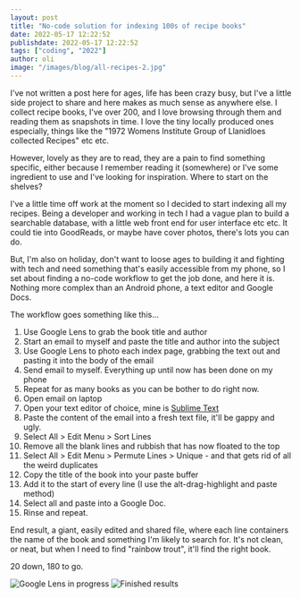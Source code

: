 ```yaml
---
layout: post
title: "No-code solution for indexing 100s of recipe books"
date: 2022-05-17 12:22:52
publishdate: 2022-05-17 12:22:52
tags: ["coding", "2022"]
author: oli
image: "/images/blog/all-recipes-2.jpg"
---
```


I've not written a post here for ages, life has been crazy busy, but I've a little side project to share and here makes as much sense as anywhere else.  I collect recipe books, I've over 200, and I love browsing through them and reading them as snapshots in time.  I love the tiny locally produced ones especially, things like the "1972 Womens Institute Group of Llanidloes collected Recipes" etc etc.

However, lovely as they are to read, they are a pain to find something specific, either because I remember reading it (somewhere) or I've some ingredient to use and I've looking for inspiration.  Where to start on the shelves?

I've a little time off work at the moment so I decided to start indexing all my recipes.  Being a developer and working in tech I had a vague plan to build a searchable database, with a little web front end for user interface etc etc.  It could tie into GoodReads, or maybe have cover photos, there's lots you can do.

But, I'm also on holiday, don't want to loose ages to building it and fighting with tech and need something that's easily accessible from my phone, so I set about finding a no-code workflow to get the job done, and here it is.  Nothing more complex than an Android phone, a text editor and Google Docs.

The workflow goes something like this...

1. Use Google Lens to grab the book title and author
2. Start an email to myself and paste the title and author into the subject
3. Use Google Lens to photo each index page, grabbing the text out and pasting it into the body of the email
4. Send email to myself.  Everything up until now has been done on my phone
5. Repeat for as many books as you can be bother to do right now.
6. Open email on laptop
7. Open your text editor of choice, mine is [Sublime Text](https://www.sublimetext.com/)
8. Paste the content of the email into a fresh text file, it'll be gappy and ugly.
9. Select All > Edit Menu > Sort Lines
10. Remove all the blank lines and rubbish that has now floated to the top
11. Select All > Edit Menu > Permute Lines > Unique - and that gets rid of all the weird duplicates
12. Copy the title of the book into your paste buffer
13. Add it to the start of every line (I use the alt-drag-highlight and paste method)
14. Select all and paste into a Google Doc.
15. Rinse and repeat.

End result, a giant, easily edited and shared file, where each line containers the name of the book and something I'm likely to search for.  It's not clean, or neat, but when I need to find "rainbow trout", it'll find the right book.

20 down, 180 to go.

![Google Lens in progress](/images/blog/all-recipes-2.jpg)
![Finished results](/images/blog/all-recipes-1.jpg)